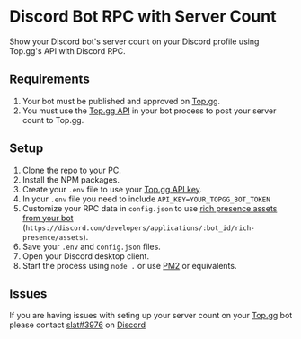 # Discord Bot RPC with Server Count
Show your Discord bot's server count on your Discord profile using Top.gg's API with Discord RPC.

## Requirements
1. Your bot must be published and approved on [Top.gg](https://top.gg/bot/new).
2. You must use the [Top.gg API](https://docs.top.gg) in your bot process to post your server count to Top.gg.

## Setup
1. Clone the repo to your PC.
2. Install the NPM packages.
3. Create your `.env` file to use your [Top.gg API key](https://docs.top.gg/api/@reference/).
4. In your `.env` file you need to include `API_KEY=YOUR_TOPGG_BOT_TOKEN`
5. Customize your RPC data in `config.json` to use [rich presence assets from your bot](https://discord.com/developers/applications) (`https://discord.com/developers/applications/:bot_id/rich-presence/assets`).
6. Save your `.env` and `config.json` files.
7. Open your Discord desktop client.
8. Start the process using `node .` or use [PM2](https://pm2.keymetrics.io/) or equivalents.

## Issues
If you are having issues with seting up your server count on your [Top.gg](https://top.gg/) bot please contact [slat#3976](https://discord.com/users/637501687338106885) on [Discord](https://discord.gg/)
